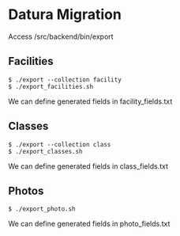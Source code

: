 # Datura Migration

Access /src/backend/bin/export

## Facilities


	$ ./export --collection facility
	$ ./export_facilities.sh
	
We can define generated fields in facility_fields.txt

## Classes


	$ ./export --collection class
	$ ./export_classes.sh
	
We can define generated fields in class_fields.txt


## Photos


	$ ./export_photo.sh
	
We can define generated fields in photo_fields.txt




